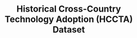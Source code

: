 ---
citation: 'Comin, D. and Hohijn B., "Cross-Country Technological Adoption: Making
  the Theories Face the Facts". Journal of Monetary Economics, January 2004, pp. 39-83.'
contributors:
- NBER
cost: None
description: This Historical Cross Country Technology Adoption Dataset is a dataset
  that was collected to allow for the analysis of the adoption patterns of some of
  the major technologies introduced in the past 250 years across the World's leading
  industrialized economies.
documentation: https://www.nber.org/hccta/hcctadhelp.pdf
last_edit: Mon, 19 Jun 2023 16:46:41 GMT
location: https://www.nber.org/research/data/historical-cross-country-technology-adoption-hccta-dataset
maintained_by: Diego A. Comin, diego.comin@nyu.edu, Bart Hobijin, bart.hobijn@ny.frb.org
open_access: 'TRUE'
related_publications: 'Comin, D. and Hohijn B., "Cross-Country Technological Adoption:
  Making the Theories Face the Facts". Journal of Monetary Economics, January 2004,
  pp. 39-83.'
slug: historical_cross_county
tags:
- geography
- technology
- adoption
- metrics
title: Historical Cross-Country Technology Adoption (HCCTA) Dataset
uuid: 602ecd9b-4b5d-45f6-9ee2-16c6d83aeb9f
versioning: 'FALSE'
---